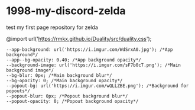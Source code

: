 # 1998-my-discord-zelda
test my first page repository for zelda

@import url('https://rmkx.github.io/Duality/src/duality.css');

    --app-background: url('https://i.imgur.com/WdSrxA0.jpg'); /*App background*/
    --app--bg-opacity: 0.40; /*App background opacity*/
    --background-image: url('https://i.imgur.com/sF7b0cT.png'); /*Main background image*/
    --bg-blur: 0px; /*Main background blur*/
    --bg-opacity: 0; /*Main background opacity*/
    --popout-bg: url('https://i.imgur.com/wQLLZBE.png'); /*Background for popouts*/
    --popout-blur: 0px; /*Popout background blur*/
    --popout-opacity: 0; /*Popout background opacity*/
